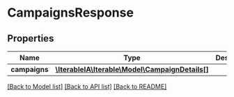 # CampaignsResponse

## Properties
Name | Type | Description | Notes
------------ | ------------- | ------------- | -------------
**campaigns** | [**\IterableIA\Iterable\Model\CampaignDetails[]**](CampaignDetails.md) |  | 

[[Back to Model list]](../../README.md#documentation-for-models) [[Back to API list]](../../README.md#documentation-for-api-endpoints) [[Back to README]](../../README.md)

